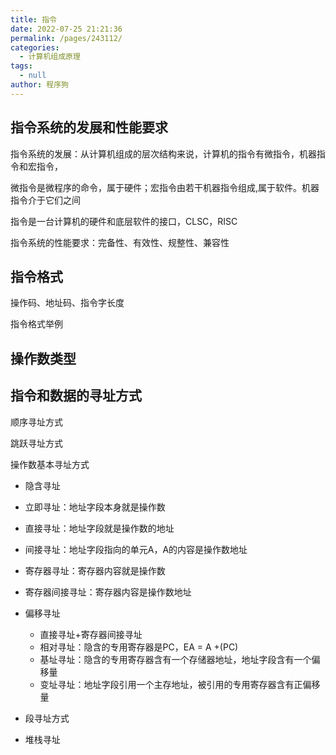 ```yaml
---
title: 指令
date: 2022-07-25 21:21:36
permalink: /pages/243112/
categories: 
  - 计算机组成原理
tags: 
  - null
author: 程序狗
---
```

## 指令系统的发展和性能要求

指令系统的发展：从计算机组成的层次结构来说，计算机的指令有微指令，机器指令和宏指令，

微指令是微程序的命令，属于硬件；宏指令由若干机器指令组成,属于软件。机器指令介于它们之间

指令是一台计算机的硬件和底层软件的接口，CLSC，RISC

指令系统的性能要求：完备性、有效性、规整性、兼容性

## 指令格式

操作码、地址码、指令字长度

指令格式举例

## 操作数类型

## 指令和数据的寻址方式

顺序寻址方式

跳跃寻址方式

操作数基本寻址方式

* 隐含寻址
* 立即寻址：地址字段本身就是操作数
* 直接寻址：地址字段就是操作数的地址
* 间接寻址：地址字段指向的单元A，A的内容是操作数地址
* 寄存器寻址：寄存器内容就是操作数
* 寄存器间接寻址：寄存器内容是操作数地址
* 偏移寻址

  * 直接寻址+寄存器间接寻址
  * 相对寻址：隐含的专用寄存器是PC，EA = A +(PC)
  * 基址寻址：隐含的专用寄存器含有一个存储器地址，地址字段含有一个偏移量
  * 变址寻址：地址字段引用一个主存地址，被引用的专用寄存器含有正偏移量
* 段寻址方式
* 堆栈寻址